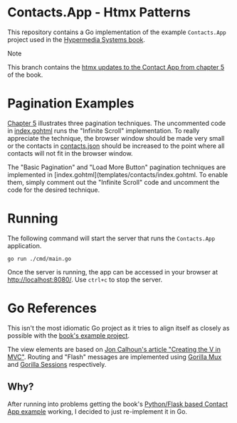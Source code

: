 # Contacts.App - Htmx Patterns

This repository contains a Go implementation of the example `Contacts.App` project used in the [Hypermedia Systems book][1].

> [!NOTE]  
> This branch contains the [htmx updates to the Contact App from chapter 5][6] of the book.

# Pagination Examples

[Chapter 5][6] illustrates three pagination techniques. The uncommented code in [index.gohtml](templates/contacts/index.gohtml) runs the "Infinite Scroll" implementation.  To really appreciate the technique, the browser window should be made very small or the contacts in [contacts.json](contacts.json) should be increased to the point where all contacts will not fit in the browser window.

The "Basic Pagination" and "Load More Button" pagination techniques are implemented in [index.gohtml](templates/contacts/index.gohtml. To enable them, simply comment out the "Infinite Scroll" code and uncomment the code for the desired technique.

# Running

The following command will start the server that runs the `Contacts.App` application.

```shell
go run ./cmd/main.go 
```

Once the server is running, the app can be accessed in your browser at [http://localhost:8080/](http://localhost:8080/). Use `ctrl+c` to stop the server.

# Go References

This isn't the most idiomatic Go project as it tries to align itself as closely as possible with the [book's example project][0]. 

The view elements are based on [Jon Calhoun's article "Creating the V in MVC"][3]. Routing and "Flash" messages are implemented using [Gorilla Mux][4] and [Gorilla Sessions][5] respectively.

## Why?

After running into problems getting the book's [Python/Flask based Contact App example][0] working, I decided to just re-implement it in Go.

[0]: https://github.com/bigskysoftware/contact-app "Contact App"
[1]: https://hypermedia.systems/ "Hypermedia Systems book"
[2]: https://hypermedia.systems/a-web-1-0-application/ "Chapter 03 - A Web 1.0 Application"
[3]: https://www.calhoun.io/intro-to-templates-p4-v-in-mvc/ "Creating the V in MVC"
[4]: https://github.com/gorilla/mux "Gorilla Mux"
[5]: https://github.com/gorilla/sessions "Gorilla Sessions"
[6]: https://hypermedia.systems/htmx-in-action/ "Chapter 05 - Htmx Patterns"